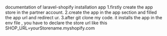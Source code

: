 documentation of laravel-shopify installation app
1.firstly create the  app store in the partner account.
2.create the app in the app section and filled the app url and redirect ur.
3.after git clone my code. it installs the app
in the env file , you have to declare the store url 
like this
SHOP_URL=yourStorename.myshopify.com
